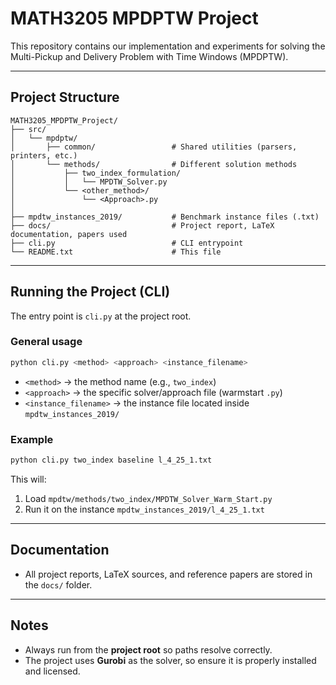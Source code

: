 # MATH3205 MPDPTW Project

This repository contains our implementation and experiments for solving the Multi-Pickup and Delivery Problem with Time Windows (MPDPTW).

---

## Project Structure

```
MATH3205_MPDPTW_Project/
├── src/
│   └── mpdptw/
│       ├── common/                 # Shared utilities (parsers, printers, etc.)
│       └── methods/                # Different solution methods
│           ├── two_index_formulation/
│           │   └── MPDTW_Solver.py
│           └── <other_method>/
│               └── <Approach>.py
│
├── mpdtw_instances_2019/           # Benchmark instance files (.txt)
├── docs/                           # Project report, LaTeX documentation, papers used
├── cli.py                          # CLI entrypoint
└── README.txt                      # This file

```

---

## Running the Project (CLI)

The entry point is `cli.py` at the project root.

### General usage

```bash
python cli.py <method> <approach> <instance_filename>
```

- `<method>` → the method name (e.g., `two_index`)
- `<approach>` → the specific solver/approach file (warmstart `.py`)
- `<instance_filename>` → the instance file located inside `mpdtw_instances_2019/`

### Example

```bash
python cli.py two_index baseline l_4_25_1.txt
```

This will:
1. Load `mpdtw/methods/two_index/MPDTW_Solver_Warm_Start.py`
2. Run it on the instance `mpdtw_instances_2019/l_4_25_1.txt`

---

##  Documentation

- All project reports, LaTeX sources, and reference papers are stored in the `docs/` folder.  

---

## Notes

- Always run from the **project root** so paths resolve correctly.
- The project uses **Gurobi** as the solver, so ensure it is properly installed and licensed.
